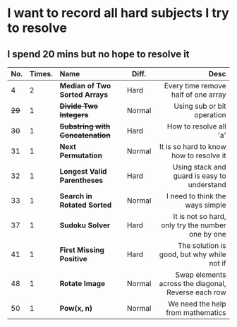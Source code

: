 # I want to record all hard subjects I try to resolve

## I spend 20 mins but no hope to resolve it

| No. | Times. | Name | Diff. | Desc |
|:--|:--|:----|------|-----------:|
| 4  | 2  | **Median of Two Sorted Arrays** | Hard | Every time remove half of one array |
| ~~29~~ | 1  | **~~Divide Two Integers~~** | Normal | Using sub or bit operation |
| ~~30~~ | 1  | **~~Substring with Concatenation~~** | Hard | How to resolve all 'a' |
| 31 | 1  | **Next Permutation** | Normal | It is so hard to know how to resolve it |
| 32 | 1  | **Longest Valid Parentheses** | Hard | Using stack and guard is easy to understand |
| 33 | 1  | **Search in Rotated Sorted** | Normal | I need to think the ways simple |
| 37 | 1  | **Sudoku Solver** | Hard | It is not so hard, only try the number one by one |
| 41 | 1  | **First Missing Positive** | Hard | The solution is good, but why while not if |
| 48 | 1 | **Rotate Image** | Normal | Swap elements across the diagonal, Reverse each row  |
| 50 | 1 | **Pow(x, n)** | Normal | We need the help from mathematics |